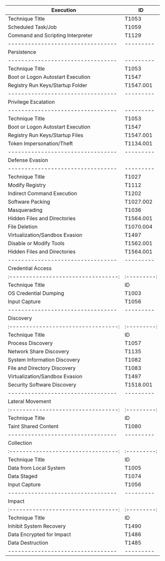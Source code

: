 | Execution                         | ID        |
| --------------------------------- | --------- |
| Technique Title                   | T1053     |
| Scheduled Task/Job                | T1059     |
| Command and Scripting Interpreter | T1129     |
| --------------------------------- | --------- |
| Persistence                       |           |
| --------------------------------- | --------- |
| Technique Title                   | T1053     |
| Boot or Logon Autostart Execution | T1547     |
| Registry Run Keys/Startup Folder  | T1547.001 |
| --------------------------------- | --------- |
| Privilege Escalation              |           |
| --------------------------------- | --------- |
| Technique Title                   | T1053     |
| Boot or Logon Autostart Execution | T1547     |
| Registry Run Keys/Startup Files   | T1547.001 |
| Token Impersonation/Theft         | T1134.001 |
| --------------------------------- | --------- |
| Defense Evasion                   |           |
| --------------------------------- | --------- |
| Technique Title                   | T1027     |
| Modify Registry                   | T1112     |
| Indirect Command Execution        | T1202     |
| Software Packing                  | T1027.002 |
| Masquerading                      | T1036     |
| Hidden Files and Directories      | T1564.001 |
| File Deletion                     | T1070.004 |
| Virtualization/Sandbox Evasion    | T1497     |
| Disable or Modify Tools           | T1562.001 |
| Hidden Files and Directories      | T1564.001 |
| --------------------------------- | --------- |
| Credential Access                |           |
|:---------------------------------:|:---------:|
| Technique Title                  | ID        |
| OS Credential Dumping            | T1003     |
| Input Capture                    | T1056     |
| --------------------------------- | --------- |
| Discovery                        |           |
|:---------------------------------:|:---------:|
| Technique Title                  | ID        |
| Process Discovery                | T1057     |
| Network Share Discovery          | T1135     |
| System Information Discovery      | T1082     |
| File and Directory Discovery     | T1083     |
| Virtualization/Sandbox Evasion   | T1497     |
| Security Software Discovery      | T1518.001 |
| --------------------------------- | --------- |
| Lateral Movement                 |           |
|:---------------------------------:|:---------:|
| Technique Title                  | ID        |
| Taint Shared Content             | T1080     |
| --------------------------------- | --------- |
| Collection                       |           |
|:---------------------------------:|:---------:|
| Technique Title                  | ID        |
| Data from Local System           | T1005     |
| Data Staged                      | T1074     |
| Input Capture                    | T1056     |
| --------------------------------- | --------- |
| Impact                           |           |
|:---------------------------------:|:---------:|
| Technique Title                  | ID        |
| Inhibit System Recovery          | T1490     |
| Data Encrypted for Impact        | T1486     |
| Data Destruction                 | T1485     |
| --------------------------------- | --------- |
